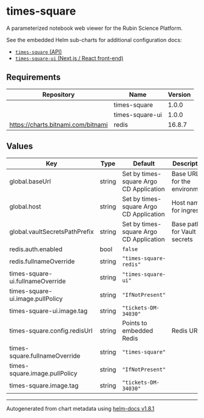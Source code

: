 

# times-square

A parameterized notebook web viewer for the Rubin Science Platform.

See the embedded Helm sub-charts for additional configuration docs:

- [`times-square` (API)](charts/times-square)
- [`times-square-ui` (Next.js / React front-end)](charts/times-square-ui)

## Requirements

| Repository | Name | Version |
|------------|------|---------|
|  | times-square | 1.0.0 |
|  | times-square-ui | 1.0.0 |
| https://charts.bitnami.com/bitnami | redis | 16.8.7 |

## Values

| Key | Type | Default | Description |
|-----|------|---------|-------------|
| global.baseUrl | string | Set by times-square Argo CD Application | Base URL for the environment |
| global.host | string | Set by times-square Argo CD Application | Host name for ingress |
| global.vaultSecretsPathPrefix | string | Set by times-square Argo CD Application | Base path for Vault secrets |
| redis.auth.enabled | bool | `false` |  |
| redis.fullnameOverride | string | `"times-square-redis"` |  |
| times-square-ui.fullnameOverride | string | `"times-square-ui"` |  |
| times-square-ui.image.pullPolicy | string | `"IfNotPresent"` |  |
| times-square-ui.image.tag | string | `"tickets-DM-34030"` |  |
| times-square.config.redisUrl | string | Points to embedded Redis | Redis URL |
| times-square.fullnameOverride | string | `"times-square"` |  |
| times-square.image.pullPolicy | string | `"IfNotPresent"` |  |
| times-square.image.tag | string | `"tickets-DM-34030"` |  |

----------------------------------------------
Autogenerated from chart metadata using [helm-docs v1.8.1](https://github.com/norwoodj/helm-docs/releases/v1.8.1)
